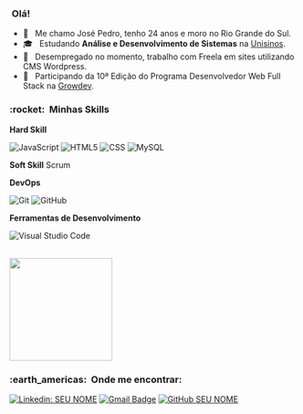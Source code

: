 
<h3> &nbsp;Olá! </h3>

- 🤔 &nbsp; Me chamo José Pedro, tenho 24 anos e moro no Rio Grande do Sul.
- 🎓 &nbsp; Estudando **Análise e Desenvolvimento de Sistemas** na <a href="https://www.unisinos.br/">Unisinos</a>.
- 💼 &nbsp; Desempregado no momento, trabalho com Freela em sites utilizando CMS Wordpress.
- 🌱 &nbsp; Participando da 10ª Edição do Programa Desenvolvedor Web Full Stack na <a href="https://growdev.com.br">Growdev</a>.

<h3> :rocket: &nbsp;Minhas Skills </h3>

**Hard Skill**

  ![JavaScript](https://img.shields.io/badge/-JavaScript-333333?style=flat&logo=javascript)
  ![HTML5](https://img.shields.io/badge/-HTML5-333333?style=flat&logo=HTML5)
  ![CSS](https://img.shields.io/badge/-CSS-333333?style=flat&logo=CSS3&logoColor=1572B6)
  ![MySQL](https://img.shields.io/badge/-MySQL-333333?style=flat&logo=mysql)

**Soft Skill**
  Scrum
  
**DevOps**

  ![Git](https://img.shields.io/badge/-Git-333333?style=flat&logo=git)
  ![GitHub](https://img.shields.io/badge/-GitHub-333333?style=flat&logo=github)

**Ferramentas de Desenvolvimento**

  ![Visual Studio Code](https://img.shields.io/badge/-Visual%20Studio%20Code-333333?style=flat&logo=visual-studio-code&logoColor=007ACC)

<br/>

<a href="https://github.com/josepedrobaun">
  <img height="180em" src="https://github-readme-stats.vercel.app/api?username=JoséPedroBaungratz&theme=dracula&show_icons=true" />
</a>

<br/>

<h3> :earth_americas: &nbsp;Onde me encontrar: </h3> 

[![Linkedin: SEU NOME](https://img.shields.io/badge/-USERNAME-blue?style=flat-square&logo=Linkedin&logoColor=white&link=https://www.linkedin.com/in/jos%C3%A9-pedro-baungratz-879a47181/)](LINK-DO-SEU-LINKEDIN)
[![Gmail Badge](https://img.shields.io/badge/-seuemail@email.com-006bed?style=flat-square&logo=Gmail&logoColor=white&link=mailto:ze_baun@hotmail.com)](mailto:ze_baun@hotmail.com)
[![GitHub SEU NOME]( https://img.shields.io/github/followers/JoséPedroBaungratz?label=follow&style=social)](LINK-DO-SEU-GITHUB)
